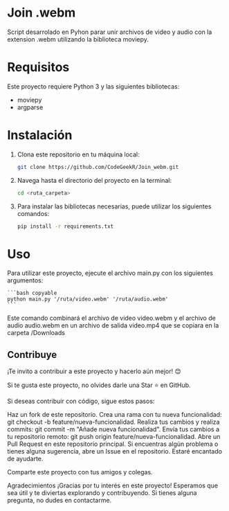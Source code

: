 # Join .webm

Script desarrolado en Pyhon parar unir archivos de video y audio con la extension .webm utilizando la biblioteca moviepy.

# Requisitos

Este proyecto requiere Python 3 y las siguientes bibliotecas:

- moviepy
- argparse

# Instalación

1. Clona este repositorio en tu máquina local:

   ```bash copyable
   git clone https://github.com/CodeGeekR/Join_webm.git

   ```

2. Navega hasta el directorio del proyecto en la terminal:

   ```bash copyable
   cd <ruta_carpeta>
   ```

3. Para instalar las bibliotecas necesarias, puede utilizar los siguientes comandos:

   ```bash copyable
   pip install -r requirements.txt
   ```

# Uso

Para utilizar este proyecto, ejecute el archivo main.py con los siguientes argumentos:

    ```bash copyable
    python main.py '/ruta/video.webm' '/ruta/audio.webm'
    ```

Este comando combinará el archivo de video video.webm y el archivo de audio audio.webm en un archivo de salida video.mp4 que se copiara en la carpeta /Downloads

## Contribuye

¡Te invito a contribuir a este proyecto y hacerlo aún mejor! 😊

Si te gusta este proyecto, no olvides darle una Star ⭐️ en GitHub.

Si deseas contribuir con código, sigue estos pasos:

Haz un fork de este repositorio.
Crea una rama con tu nueva funcionalidad: git checkout -b feature/nueva-funcionalidad.
Realiza tus cambios y realiza commits: git commit -m "Añade nueva funcionalidad".
Envía tus cambios a tu repositorio remoto: git push origin feature/nueva-funcionalidad.
Abre un Pull Request en este repositorio principal.
Si encuentras algún problema o tienes alguna sugerencia, abre un Issue en el repositorio. Estaré encantado de ayudarte.

Comparte este proyecto con tus amigos y colegas.

Agradecimientos
¡Gracias por tu interés en este proyecto! Esperamos que sea útil y te diviertas explorando y contribuyendo. Si tienes alguna pregunta, no dudes en contactarme.
